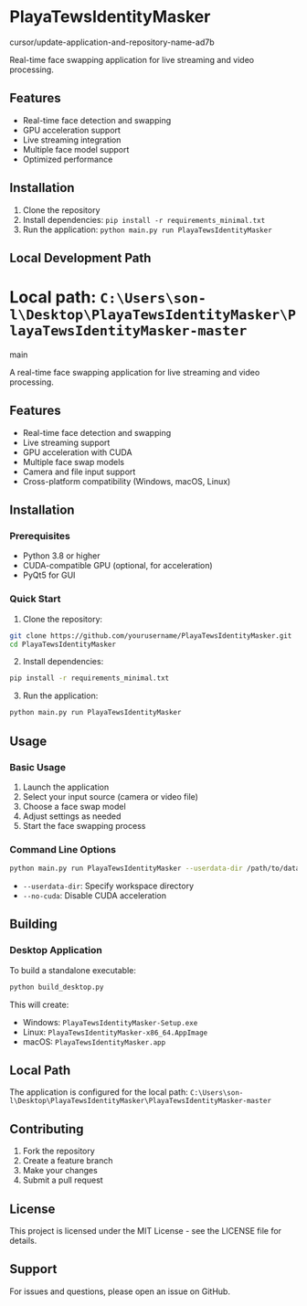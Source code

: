 # PlayaTewsIdentityMasker
 cursor/update-application-and-repository-name-ad7b

Real-time face swapping application for live streaming and video processing.

## Features
- Real-time face detection and swapping
- GPU acceleration support
- Live streaming integration
- Multiple face model support
- Optimized performance

## Installation
1. Clone the repository
2. Install dependencies: `pip install -r requirements_minimal.txt`
3. Run the application: `python main.py run PlayaTewsIdentityMasker`

## Local Development Path
Local path: `C:\Users\son-l\Desktop\PlayaTewsIdentityMasker\PlayaTewsIdentityMasker-master`
=======
 main

A real-time face swapping application for live streaming and video processing.

## Features

- Real-time face detection and swapping
- Live streaming support
- GPU acceleration with CUDA
- Multiple face swap models
- Camera and file input support
- Cross-platform compatibility (Windows, macOS, Linux)

## Installation

### Prerequisites

- Python 3.8 or higher
- CUDA-compatible GPU (optional, for acceleration)
- PyQt5 for GUI

### Quick Start

1. Clone the repository:
```bash
git clone https://github.com/yourusername/PlayaTewsIdentityMasker.git
cd PlayaTewsIdentityMasker
```

2. Install dependencies:
```bash
pip install -r requirements_minimal.txt
```

3. Run the application:
```bash
python main.py run PlayaTewsIdentityMasker
```

## Usage

### Basic Usage

1. Launch the application
2. Select your input source (camera or video file)
3. Choose a face swap model
4. Adjust settings as needed
5. Start the face swapping process

### Command Line Options

```bash
python main.py run PlayaTewsIdentityMasker --userdata-dir /path/to/data --no-cuda
```

- `--userdata-dir`: Specify workspace directory
- `--no-cuda`: Disable CUDA acceleration

## Building

### Desktop Application

To build a standalone executable:

```bash
python build_desktop.py
```

This will create:
- Windows: `PlayaTewsIdentityMasker-Setup.exe`
- Linux: `PlayaTewsIdentityMasker-x86_64.AppImage`
- macOS: `PlayaTewsIdentityMasker.app`

## Local Path

The application is configured for the local path:
`C:\Users\son-l\Desktop\PlayaTewsIdentityMasker\PlayaTewsIdentityMasker-master`

## Contributing

1. Fork the repository
2. Create a feature branch
3. Make your changes
4. Submit a pull request

## License

This project is licensed under the MIT License - see the LICENSE file for details.

## Support

For issues and questions, please open an issue on GitHub.
